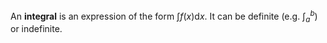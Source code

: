 An **integral** is an expression of the form $\int f(x) \mathrm{d}x$. It can be definite (e.g. $\int_a^b$) or indefinite.